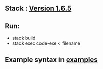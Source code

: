 ## Stack : [Version 1.6.5](http://docs.haskellstack.org/en/stable/install_and_upgrade)
## Run:
* stack build
* stack exec code-exe < filename
        
## Example syntax in [examples](./examples)
